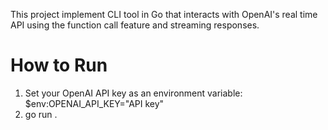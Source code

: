 
This project implement CLI tool in Go that interacts with OpenAI's real time API using the function call feature and streaming responses.

# How to Run

1. Set your OpenAI API key as an environment variable:
   $env:OPENAI_API_KEY="API key"
2. go run .
